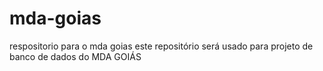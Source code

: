 # mda-goias
respositorio para o mda goias
este repositório será usado para projeto de banco de dados do MDA GOIÁS
